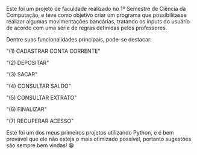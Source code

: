 Este foi um projeto de faculdade realizado no 1º Semestre de Ciência da Computação, 
e teve como objetivo criar um programa que possibilitasse realizar algumas movimentações bancárias,
tratando os inputs do usuário de acordo com uma série de regras definidas pelos professores.

Dentre suas funcionalidades principais, pode-se destacar:

"(1) CADASTRAR CONTA CORRENTE"

"(2) DEPOSITAR"

"(3) SACAR"

"(4) CONSULTAR SALDO"

"(5) CONSULTAR EXTRATO"

"(6) FINALIZAR"

"(7) RECUPERAR ACESSO"

Este foi um dos meus primeiros projetos utilizando Python, e é bem provável que ele não esteja o mais otimizado possível, portanto sugestões são sempre bem vindas! 😁
